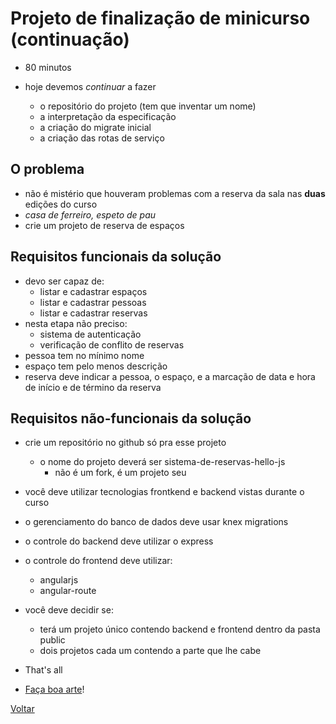 # Projeto de finalização de minicurso (continuação)

- 80 minutos

- hoje devemos *continuar* a fazer
  - o repositório do projeto (tem que inventar um nome)
  - a interpretação da especificação
  - a criação do migrate inicial
  - a criação das rotas de serviço

## O problema

- não é mistério que houveram problemas com a reserva da sala nas **duas** edições do curso
- *casa de ferreiro, espeto de pau*
- crie um projeto de reserva de espaços

## Requisitos funcionais da solução

- devo ser capaz de:
  - listar e cadastrar espaços
  - listar e cadastrar pessoas
  - listar e cadastrar reservas
- nesta etapa não preciso:
  - sistema de autenticação
  - verificação de conflito de reservas
- pessoa tem no mínimo nome
- espaço tem pelo menos descrição
- reserva deve indicar a pessoa, o espaço, e a marcação de data e hora de início e de término da reserva

## Requisitos não-funcionais da solução

- crie um repositório no github só pra esse projeto
  - o nome do projeto deverá ser sistema-de-reservas-hello-js
    - não é um fork, é um projeto seu
- você deve utilizar tecnologias frontkend e backend vistas durante o curso
- o gerenciamento do banco de dados deve usar knex migrations
- o controle do backend deve utilizar o express
- o controle do frontend deve utilizar:
  - angularjs
  - angular-route
- você deve decidir se:
  - terá um projeto único contendo backend e frontend dentro da pasta public
  - dois projetos cada um contendo a parte que lhe cabe

- That's all
- [Faça boa arte](https://www.youtube.com/watch?v=IegzpF4a9bw)!

[Voltar](../README.md)
